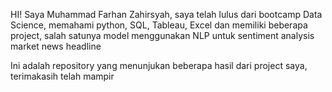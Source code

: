 HI! Saya Muhammad Farhan Zahirsyah, saya telah lulus dari bootcamp Data Science, memahami python, SQL, Tableau, Excel dan memiliki beberapa project, salah satunya model menggunakan NLP untuk sentiment analysis market news headline

Ini adalah repository yang menunjukan beberapa hasil dari project saya, terimakasih telah mampir
